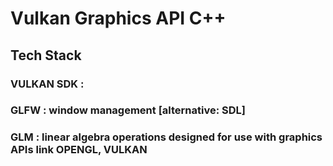 # Vulkan Graphics API C++

## Tech Stack<br />
### VULKAN SDK :<br />
### GLFW       : window management [alternative: **SDL**]<br />
### GLM        : linear algebra operations designed for use with graphics APIs link **OPENGL, VULKAN**<br />
